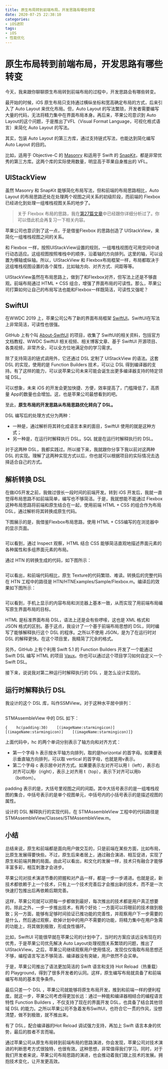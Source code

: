 ```yaml
---
title: 原生布局转到前端布局，开发思路有哪些转变
date: 2020-07-25 22:38:10
categories: 
- iOS进阶
tags:
- iOS
- 性能优化
---
```


<h1>原生布局转到前端布局，开发思路有哪些转变</h1>
<p>今天，我来跟你聊聊原生布局转到前端布局的过程中，开发思路会有哪些转变。</p><p>最开始的时候，iOS 原生布局只支持通过横纵坐标和宽高确定布局的方式，后来引入了 Auto Layout 来优化布局。但，Auto Layout 的写法繁琐，开发者需要编写大量的代码，无法将精力集中在界面布局本身。再后来，苹果公司意识到 Auto Layout的这个问题，于是推出了VFL（Visual Format Language，可视化格式语言）来简化 Auto Layout 的写法。</p><p>其实，包装 Auto Layout 的第三方库，通过支持链式写法，也能达到简化编写 Auto Layout 的目的。</p><p>比如，适用于 Objective-C 的 <a href="https://github.com/SnapKit/Masonry">Masonry</a> 和适用于 Swift 的 <a href="https://github.com/SnapKit/SnapKit">SnapKit</a>，都是非常优秀的第三方库。这两个库的实际使用数量，明显高于苹果自身推出的 VFL。<h2>UIStackView</h2><p>虽然 Masonry 和 SnapKit 能够简化布局写法，但和前端的布局思路相比，Auto Layout 的布局思路还处在处理两个视图之间关系的初级阶段，而前端的 Flexbox 已经进化到处理一组堆栈视图关系的地步了。</p><!-- [[[read_end]]] --><blockquote><p>关于 Flexbox 布局的思路，我在<a href="https://time.geekbang.org/column/article/94708">第27篇文章</a>中已经跟你详细分析过了。你可以借此机会再复习一下相关内容。</p></blockquote><p>苹果公司也意识到了这一点，于是借鉴Flexbox 的思路创造了 UIStackView，来简化一组堆栈视图之间的关系。</p><p>和 Flexbox 一样，按照UIStackView设置的规则，一组堆栈视图在可用空间中进行动态适应。这组视图按照堆栈中的顺序，沿着轴的方向排列。这里的轴，可以设置为横轴或纵轴。所以，UIStackView 和 Flexbox布局框架一样，布局都取决于这组堆栈视图设置的各个属性，比如轴方向、对齐方式、间距等等。</p><p>UIStackView虽然在布局思路上，做到了和Flexbox对齐，但写法上还是不够直观。前端布局通过 HTML + CSS 组合，增强了界面布局的可读性。那么，苹果公司打算如何让自己的布局写法也能和Flexbox一样既简洁，可读性又强呢？</p><h2>SwiftUI</h2><p>在WWDC 2019 上，苹果公司公布了新的界面布局框架 <a href="https://developer.apple.com/xcode/swiftui/">SwiftUI</a>。SwiftUI在写法上非常简洁，可读性也很强。</p><p>GitHub 上有个叫 <a href="https://github.com/Juanpe/About-SwiftUI">About-SwiftUI</a> 的项目，收集了 SwiftUI的相关资料，包括官方文档教程、WWDC SwiftUI 相关视频、相关博客文章、基于 SwiftUI 开源项目、各类视频，非常齐全，可以全方位地满足你的学习需求。</p><p>除了支持简洁的链式调用外，它还通过 DSL 定制了 UIStackView 的语法。这套 DSL 的实现，使用的是 Function Builders 技术，可以让 DSL 得到编译器的支持。有了这样的能力，可以说苹果公司未来可能会诞生出更多编译器支持的特定领域 DSL。</p><p>可以想象，未来 iOS 的开发会更加快捷、方便，效率提高了，门槛降低了，高质量 App的数量也会增加。这，也是苹果公司最想看到的吧。</p><p>至此，<strong>原生布局的开发思路从布局思路优化转向了 DSL。</strong></p><p>DSL 编写后的处理方式分为两种：</p><ul><li>一种是，通过解析将其转化成语言本来的面目，SwiftUI 使用的就是这种方式；</li><li>另一种是，在运行时解释执行 DSL。SQL 就是在运行时解释执行的 DSL。</li></ul><p>对于这两种 DSL，我都实践过。所以接下来，我就跟你分享下我以前对这两种 DSL 的实现。理解了这两种实现方式以后，你也就可以根据项目的实际情况去选择适合自己的方式。</p><h2>解析转换 DSL</h2><p>在做iOS开发之前，我做过很长一段时间的前端开发。转到 iOS 开发后，我就一直觉得布局思路不如前端简单，编写也不够简洁。于是，我就想能不能通过 Flexbox 这种布局思路将前端和原生结合在一起，使用前端 HTML + CSS 的组合作为布局 DSL，通过解析将其转换成原生代码。</p><p>下图展示的是，我借鉴Flexbox布局思路，使用 HTML + CSS编写的在浏览器中的显示页面。</p><p><img src="https://static001.geekbang.org/resource/image/c7/9b/c7ba9448393eccf6570dd59a445afe9b.png" alt=""></p><p>可以看到，通过 Inspect 观察，HTML 结合 CSS 能够简洁直观地描述界面元素的各种属性和多组界面元素的布局。</p><p>通过 HTN 的转换生成的代码，如下图所示：</p><p><img src="https://static001.geekbang.org/resource/image/df/cd/dfbb67ef7933057a5ee33cd094eb0bcd.png" alt=""></p><p>可以看出，和前端代码相比，原生 Texture的代码繁琐、难读。转换后的完整代码在 HTN 工程中的路径是 HTN/HTNExamples/Sample/Flexbox.m。编译后的效果如下图所示：</p><p><img src="https://static001.geekbang.org/resource/image/a6/0a/a6734e0f8577545a1e95bdd4ae5d550a.png" alt=""></p><p>可以看到，手机上显示的内容布局和浏览器上基本一致，从而实现了用前端布局编写原生界面布局的目标。</p><p>HTML 是标准界面布局 DSL，语法上还是会有些啰嗦，这也是 XML 格式和 JSON 格式的区别。基于这点，我设计了一个基于前端布局思想的 DSL，同时编写了能够解释执行这个 DSL 的程序。之所以不使用 JSON，是为了在运行时对 DSL 的解释更快。在这个项目里，我精简了冗余的格式。</p><p>另外，GitHub 上有个利用 Swift 5.1 的 Function Builders 开发了一个能通过 Swift DSL 编写 HTML 的项目 <a href="https://github.com/dokun1/Vaux">Vaux</a>。你也可以通过这个项目学习如何自定义一个 Swift DSL。</p><p>接下来，说说我对第二种运行时解释执行的 DSL ，是怎么设计实现的。</p><h2>运行时解释执行 DSL</h2><p>我设计的这个 DSL 库，叫作SSMView。对于这种水平居中排列：</p><p><img src="https://static001.geekbang.org/resource/image/18/d4/18b321c779c84a0ecfc4afa721bd15d4.png" alt=""></p><p>STMAssembleView 中的 DSL 如下：</p><pre><code>{    hc(padding:30)    [(imageName:starmingicon)]    [(imageName:starmingicon)]    [(imageName:starmingicon)]}</code></pre><p>上面代码中，hc 的两个单词分别表示了轴方向和对齐方式：</p><ul><li>第一个字母 h 表示按水平轴方向排列，取的是horizontal 的首字母。如果要表示垂直轴方向排列，可以取 vertical 的首字母，也就是用v表示。</li><li>第二个字母 c 表示居中对齐方式。如果要表示左对齐可以用 l（left），表示右对齐可以用r（right），表示上对齐用 t（top），表示下对齐可以用b（bottom）。</li></ul><p>padding 表示的是，大括号里视图之间的间距。其中大括号表示的是一组堆栈视图的集合，中括号表示的是单个视图单元，中括号内的小括号表示的是描述视图的属性。</p><p>设计的 DSL 解释执行的实现代码，在 STMAssembleView 工程中的代码路径是 STMAssembleView/Classes/STMAssembleView.m。</p><h2>小结</h2><p>总结来说，原生和前端都是面向用户做交互的，只是前端在某些方面，比如布局，比原生发展得要快些。不过，原生后来者居上，通过融合演进、相互促进，实现了原生和前端共舞的局面。由此可以看出，和文化的发展一样，技术只有融合才能够丰富多彩，相互刺激才会进步。</p><p>苹果公司对技术演进节奏的把握和对产品一样，都是一步一步递进。也就是说，新技术都依赖于上一个技术，只有上一个技术完善后才会推出新的技术，而不是一次快速打包推出后再依赖后期完善。</p><p>这样，苹果公司就可以把每一步都做到最好，每次推出的技术都是用户真正想要的。除此之外，一步一步推出技术，有两个好处：一方面可以将眼前的技术做到极致；另一方面，能够有足够时间验证已推功能的完善性，并观察用户下一步需要的是什么，然后通过观察，砍掉计划中的用户不需要的功能，将精力集中在用户急需的功能上，将其做到极致，形成良性循环。</p><p>比如，SwiftUI 可能很早就在苹果公司的计划中了，当时的方案应该远没有现在的优秀，于是苹果公司优先解决 Auto Layout处理视图关系繁琐的问题，推出了UIStackView。之后，苹果公司继续观察用户使用情况，发现仅仅吸取布局思想还不够，编程语言写法不够简洁、编译器没有突破，用户依然不会买单。</p><p>于是，苹果公司推出了语法更加简洁的 Swift 语言和支持 Hot Reload（热重载）的 Playground，得到了很多开发者的认同。这样，原生编写布局就具备了和前端编写布局的基本竞争条件。</p><p>最后只差一个 DSL ，苹果公司就能够将原生布局开发，推到和前端一样的便利程度。就这一步，苹果公司考虑得更加长远：通过一种能和编译器相结合的编程语言特性 Function Builders ，不仅支持了现在的界面开发 DSL，也具备了结合其他领域 DSL 的能力。之所以苹果公司不急着发布SwiftUI，也符合它一贯的作风，没想清楚，做不到极致，就不推出来。</p><p>有了 DSL，配合编译器的Hot Reload 调试强力支持，再加上 Swift 语言本身的优势，最后的胜者不言而喻。</p><p>通过苹果公司从原生布局转到前端布局的思路演进，你会发现，苹果公司对技术演进的判断思考方式很独特，也很有效。这种思想，非常值得我们学习。同时，对于我们开发者来说，苹果公司布局思路的演进，也会推动着我们跟上技术的发展。拥抱技术变化，让开发更高效。</p>
